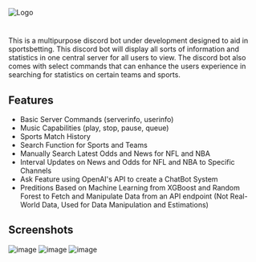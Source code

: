
![Logo](https://socialify.git.ci/sukesan7/discordbotv2/image?description=1&descriptionEditable=Multi-Purpose%20Discord%20Bot%20with%20NBA%20and%20NFL%20statistic%20showcase&font=Rokkitt&name=1&owner=1&pattern=Solid&theme=Dark)


# 

This is a multipurpose discord bot under development  designed to aid in sportsbetting. This discord bot will display all sorts of information and statistics in one central server for all users to view. The discord bot also comes with select commands that can enhance the users experience in searching for statistics on certain teams and sports. 


## Features

- Basic Server Commands (serverinfo, userinfo)
- Music Capabilities (play, stop, pause, queue)
- Sports Match History
- Search Function for Sports and Teams
- Manually Search Latest Odds and News for NFL and NBA
- Interval Updates on News and Odds for NFL and NBA to Specific Channels
- Ask Feature using OpenAI's API to create a ChatBot System
- Preditions Based on Machine Learning from XGBoost and Random Forest to Fetch and Manipulate Data from an API endpoint (Not Real-World Data, Used for Data Manipulation and Estimations)



## Screenshots
![image](https://github.com/user-attachments/assets/b79d93aa-6c6b-45b8-a084-bb2d0fde26b7)
![image](https://github.com/user-attachments/assets/5471d2d2-ccf3-4032-951b-6d3741288607)
![image](https://github.com/user-attachments/assets/e6e3eb80-9b18-4db2-9599-1eb924cc58fd)



